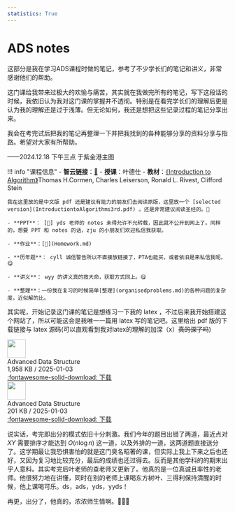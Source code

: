 ```yaml
---
statistics: True
---
```


# ADS notes

这部分是我在学习ADS课程时做的笔记，参考了不少学长们的笔记和讲义，非常感谢他们的帮助。

这门课给我带来过极大的欢愉与痛苦，其实就在我做完所有的笔记，写下这段话的时候，我依旧认为我对这门课的掌握并不透彻。特别是在看完学长们的理解后更是认为我的理解还是过于浅薄。但无论如何，我还是想把这些记录过程的笔记分享出来。

我会在考完试后把我的笔记再整理一下并把我找到的各种能够分享的资料分享与指路。希望对大家有所帮助。

——2024.12.18 下午三点 于紫金港主图

!!! info "课程信息"
    - **智云链接**：[🔗](https://classroom.zju.edu.cn/coursedetail?course_id=64216)
    - **授课**：叶德仕
    - **教材**：[《Introduction to Algorithm》](算法导论中文第三版.pdf)Thomas H.Cormen, Charles Leiserson, Ronald L. Rivest, Clifford Stein

    我在这里放的是中文版 pdf 还是建议有能力的朋友们去阅读原版，这里放一个 [selected version](IntroductiontoAlgorithms3rd.pdf) 。还是非常建议阅读圣经的。🥺
    
    - **PPT**： [📁] yds 老师的 notes 未得允许不允转载，因此就不公开到网上了。同样的，想要 PPT 和 notes 的话，zju 的小朋友们欢迎私信我获取。
    
    - **作业**：[📝](Homework.md) 
    
    - **历年题**： cyll 诚信警告所以不直接放链接了，PTA也能买，或者依旧是来私信我呢。😋
    
    - **讲义**： wyy 的讲义真的救大命，获取方式同上。😋
    
    - **整理**：一份我在复习的时候简单[整理](organisedproblems.md)的各种问题的复杂度，近似解的比。

其实呢，开始记录这门课的笔记是想练习一下我的 latex ，不过后来我开始搭建这个网站了，所以可能这会是我唯一一篇用 latex 写的笔记吧。这里给出 pdf 版的下载链接与 latex 源码(可以直观看到我对latex的理解的加深（x）~~真的深了吗~~)

<div class="card file-block" markdown="1">
<div class="file-icon"><img src="/Notebook/assets/images/pdf.svg" style="height: 3em;"></div>
<div class="file-body">
<div class="file-title"> Advanced Data Structure </div>
<div class="file-meta"> 1,958 KB / 2025-01-03</div>
</div>
<a class="down-button" target="_blank" href="/Notebook/docs/Computer_Science/ADS/advanced_data_structure.pdf" markdown="1">:fontawesome-solid-download: 下载</a>
</div>

<div class="card file-block" markdown="1">
<div class="file-icon"><img src="/Notebook/assets/images/latex.jpg" style="height: 3em;"></div>
<div class="file-body">
<div class="file-title"> Advanced Data Structure </div>
<div class="file-meta"> 201 KB / 2025-01-03</div>
</div>
<a class="down-button" target="_blank" href="/Notebook/docs/Computer_Science/ADS/advanced_data_structure.tex" markdown="1">:fontawesome-solid-download: 下载</a>
</div>

说实话，考完即出分的模式依旧十分刺激。我们今年的题目出错了两道，最近点对 $XY$ 需要排序才能达到 $O(n \log n)$ 这一道，以及外排的一道，这两道题直接送分了。这学期最让我恐惧害怕的就是这门臭名昭著的课，但实际上我上下来之后也还好，又因为复习地比较充分，最后的成绩也还过得去。反而是其他学科的的期末出乎人意料。其实考完后叶老师的查老师又更新了。他真的是一位真诚且率性的老师。他很努力地在讲懂，同时在别的老师上课喝东方树叶、三得利保持清醒的时候，他上课喝可乐。ds，ads，yds，yyds！

再更，出分了，他真的，浓浓师生情啊。🥺🥺🥺
